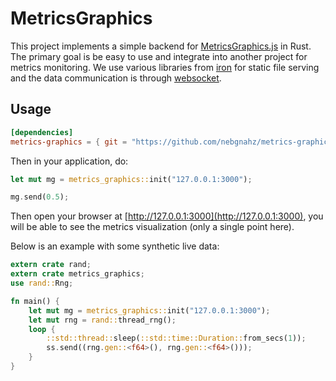 # MetricsGraphics

This project implements a simple backend
for [MetricsGraphics.js](http://www.metricsgraphicsjs.org/) in Rust.  The
primary goal is be easy to use and integrate into another project for metrics
monitoring. We use various libraries from [iron](https://github.com/iron/) for
static file serving and the data communication is
through [websocket](https://github.com/housleyjk/ws-rs).

## Usage

```toml
[dependencies]
metrics-graphics = { git = "https://github.com/nebgnahz/metrics-graphics-rs" }
```

Then in your application, do:

```rust
let mut mg = metrics_graphics::init("127.0.0.1:3000");

mg.send(0.5);
```

Then open your browser at [http://127.0.0.1:3000](http://127.0.0.1:3000), you
will be able to see the metrics visualization (only a single point here).

Below is an example with some synthetic live data:

```rust
extern crate rand;
extern crate metrics_graphics;
use rand::Rng;

fn main() {
    let mut mg = metrics_graphics::init("127.0.0.1:3000");
    let mut rng = rand::thread_rng();
    loop {
        ::std::thread::sleep(::std::time::Duration::from_secs(1));
        ss.send((rng.gen::<f64>(), rng.gen::<f64>()));
    }
}
```
